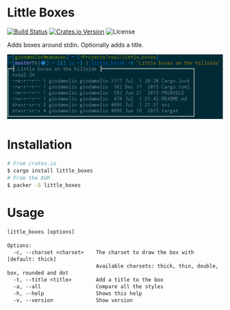 # Little Boxes
[![Build Status](https://img.shields.io/travis/giodamelio/little_boxes.svg?style=flat-square)](https://travis-ci.org/giodamelio/little_boxes) [![Crates.io Version](https://img.shields.io/crates/v/little_boxes.svg?style=flat-square)](https://crates.io/crates/little_boxes) ![[License](https://img.shields.io/crates/l/little_boxes.svg?style=flat-square)](https://github.com/giodamelio/little_boxes/blob/master/LICENSE) 

Adds boxes around stdin. Optionally adds a title.

![preview](preview.png)

# Installation

```sh
# From crates.io
$ cargo install little_boxes
# From the AUR
$ packer -S little_boxes
```

# Usage

```
little_boxes [options]

Options:
  -c, --charset <charset>    The charset to draw the box with [default: thick]
                             Available charsets: thick, thin, double, box, rounded and dot
  -t, --title <title>        Add a title to the box
  -a, --all                  Compare all the styles
  -h, --help                 Shows this help
  -v, --version              Show version
```
